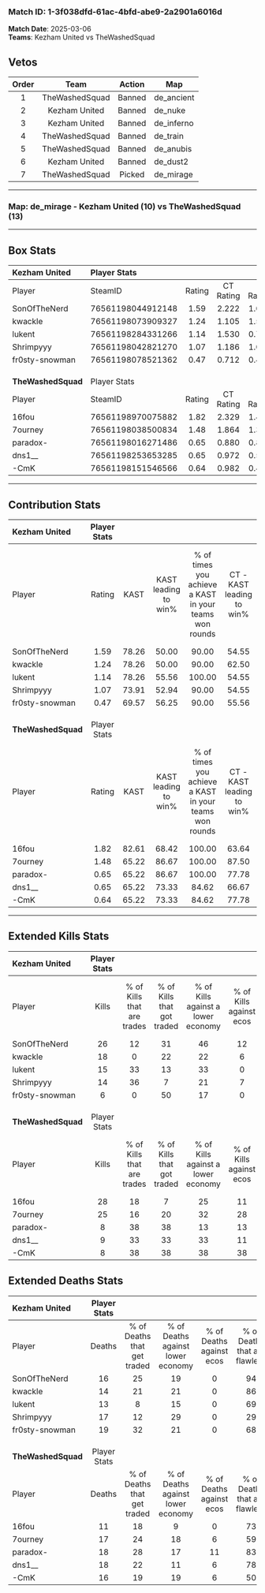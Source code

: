 ### Match ID: 1-3f038dfd-61ac-4bfd-abe9-2a2901a6016d  
**Match Date**: 2025-03-06  
**Teams**: Kezham United vs TheWashedSquad  

## Vetos  

| Order | Team | Action | Map |
| :---: | :--: | :----: | --- |
| 1 | TheWashedSquad | Banned | de_ancient |
| 2 | Kezham United | Banned | de_nuke |
| 3 | Kezham United | Banned | de_inferno |
| 4 | TheWashedSquad | Banned | de_train |
| 5 | TheWashedSquad | Banned | de_anubis |
| 6 | Kezham United | Banned | de_dust2 |
| 7 | TheWashedSquad | Picked | de_mirage |

---  

### **Map**: de_mirage - Kezham United (10) vs TheWashedSquad (13)  
---  

## Box Stats  

| **Kezham United**  | Player Stats      |        |           |          |       |       |       |         |        |      |     |
| :- | :- | :-: | :-: | :-: | :-: | :-: | :-: | :-: | :-: | :-: | :-: |
| Player             | SteamID           | Rating | CT Rating | T Rating | KAST  |  ADR  | Kills | Assists | Deaths | K/D  | HS% |
| SonOfTheNerd       | 76561198044912148 |  1.59  |   2.222   |  1.097   | 78.26 | 107.1 |  26   |    2    |   16   | 1.63 | 50  |
| kwackle            | 76561198073909327 |  1.24  |   1.105   |  1.568   | 78.26 | 73.4  |  18   |    5    |   14   | 1.29 | 16  |
| lukent             | 76561198284331266 |  1.14  |   1.530   |  0.756   | 78.26 | 71.4  |  15   |    3    |   13   | 1.15 | 40  |
| Shrimpyyy          | 76561198042821270 |  1.07  |   1.186   |  1.038   | 73.91 | 89.7  |  14   |   11    |   17   | 0.82 | 71  |
| fr0sty-snowman     | 76561198078521362 |  0.47  |   0.712   |  0.497   | 69.57 | 29.2  |   6   |    5    |   19   | 0.32 | 16  |
|                    |                   |        |           |          |       |       |       |         |        |      |     |
|                    |                   |        |           |          |       |       |       |         |        |      |     |
|                    |                   |        |           |          |       |       |       |         |        |      |     |
| **TheWashedSquad** | Player Stats      |        |           |          |       |       |       |         |        |      |     |
| Player             | SteamID           | Rating | CT Rating | T Rating | KAST  |  ADR  | Kills | Assists | Deaths | K/D  | HS% |
| 16fou              | 76561198970075882 |  1.82  |   2.329   |  1.447   | 82.61 | 106.7 |  28   |    4    |   11   | 2.55 | 28  |
| 7ourney            | 76561198038500834 |  1.48  |   1.864   |  1.334   | 65.22 | 117.0 |  25   |    6    |   17   | 1.47 | 60  |
| paradox-           | 76561198016271486 |  0.65  |   0.880   |  0.806   | 65.22 | 58.4  |   8   |    9    |   18   | 0.44 | 75  |
| dns1__             | 76561198253653285 |  0.65  |   0.972   |  0.527   | 65.22 | 48.0  |   9   |    8    |   18   | 0.50 | 77  |
| -CmK               | 76561198151546566 |  0.64  |   0.982   |  0.455   | 65.22 | 49.0  |   8   |    3    |   16   | 0.50 | 25  |
---  

## Contribution Stats  

| **Kezham United**  | Player Stats |       |                      |                                                        |                           |                                                             |                          |                                                            |
| :- | :-: | :-: | :-: | :-: | :-: | :-: | :-: | :-: |
| Player             |    Rating    | KAST  | KAST leading to win% | % of times you achieve a KAST in your teams won rounds | CT - KAST leading to win% | CT - % of times you achieve a KAST in your teams won rounds | T - KAST leading to win% | T - % of times you achieve a KAST in your teams won rounds |
| SonOfTheNerd       |     1.59     | 78.26 |        50.00         |                         90.00                          |           54.55           |                           100.00                            |          42.86           |                           75.00                            |
| kwackle            |     1.24     | 78.26 |        50.00         |                         90.00                          |           62.50           |                            83.33                            |          40.00           |                           100.00                           |
| lukent             |     1.14     | 78.26 |        55.56         |                         100.00                         |           54.55           |                           100.00                            |          57.14           |                           100.00                           |
| Shrimpyyy          |     1.07     | 73.91 |        52.94         |                         90.00                          |           54.55           |                           100.00                            |          50.00           |                           75.00                            |
| fr0sty-snowman     |     0.47     | 69.57 |        56.25         |                         90.00                          |           55.56           |                            83.33                            |          57.14           |                           100.00                           |
|                    |              |       |                      |                                                        |                           |                                                             |                          |                                                            |
|                    |              |       |                      |                                                        |                           |                                                             |                          |                                                            |
|                    |              |       |                      |                                                        |                           |                                                             |                          |                                                            |
| **TheWashedSquad** | Player Stats |       |                      |                                                        |                           |                                                             |                          |                                                            |
| Player             |    Rating    | KAST  | KAST leading to win% | % of times you achieve a KAST in your teams won rounds | CT - KAST leading to win% | CT - % of times you achieve a KAST in your teams won rounds | T - KAST leading to win% | T - % of times you achieve a KAST in your teams won rounds |
| 16fou              |     1.82     | 82.61 |        68.42         |                         100.00                         |           63.64           |                           100.00                            |          75.00           |                           100.00                           |
| 7ourney            |     1.48     | 65.22 |        86.67         |                         100.00                         |           87.50           |                           100.00                            |          85.71           |                           100.00                           |
| paradox-           |     0.65     | 65.22 |        86.67         |                         100.00                         |           77.78           |                           100.00                            |          100.00          |                           100.00                           |
| dns1__             |     0.65     | 65.22 |        73.33         |                         84.62                          |           66.67           |                            85.71                            |          83.33           |                           83.33                            |
| -CmK               |     0.64     | 65.22 |        73.33         |                         84.62                          |           77.78           |                           100.00                            |          66.67           |                           66.67                            |
---  

## Extended Kills Stats  

| **Kezham United**  | Player Stats |                            |                            |                                    |                         |                              |                                 |                                       |                    |           |
| :- | :-: | :-: | :-: | :-: | :-: | :-: | :-: | :-: | :-: | :-: |
| Player             |    Kills     | % of Kills that are trades | % of Kills that got traded | % of Kills against a lower economy | % of Kills against ecos | % of Kills that are flawless | % of Kills that are close duels | % of Kills that are assisted by flash | Pistol Round Kills | AWP Kills |
| SonOfTheNerd       |      26      |             12             |             31             |                 46                 |           12            |              65              |               12                |                   8                   |         0          |     0     |
| kwackle            |      18      |             0              |             22             |                 22                 |            6            |              61              |                0                |                   0                   |         10         |     1     |
| lukent             |      15      |             33             |             13             |                 33                 |            0            |              73              |               20                |                   7                   |         7          |     1     |
| Shrimpyyy          |      14      |             36             |             7              |                 21                 |            7            |              79              |                7                |                   0                   |         0          |     1     |
| fr0sty-snowman     |      6       |             0              |             50             |                 17                 |            0            |              67              |               17                |                   0                   |         0          |     0     |
|                    |              |                            |                            |                                    |                         |                              |                                 |                                       |                    |           |
|                    |              |                            |                            |                                    |                         |                              |                                 |                                       |                    |           |
|                    |              |                            |                            |                                    |                         |                              |                                 |                                       |                    |           |
| **TheWashedSquad** | Player Stats |                            |                            |                                    |                         |                              |                                 |                                       |                    |           |
| Player             |    Kills     | % of Kills that are trades | % of Kills that got traded | % of Kills against a lower economy | % of Kills against ecos | % of Kills that are flawless | % of Kills that are close duels | % of Kills that are assisted by flash | Pistol Round Kills | AWP Kills |
| 16fou              |      28      |             18             |             7              |                 25                 |           11            |              79              |                0                |                  11                   |         10         |     2     |
| 7ourney            |      25      |             16             |             20             |                 32                 |           28            |              64              |                4                |                   4                   |         1          |     3     |
| paradox-           |      8       |             38             |             38             |                 13                 |           13            |              63              |                0                |                   0                   |         0          |     2     |
| dns1__             |      9       |             33             |             33             |                 33                 |           11            |              89              |                0                |                   0                   |         0          |     3     |
| -CmK               |      8       |             38             |             38             |                 38                 |           38            |              50              |               13                |                   0                   |         0          |     0     |
## Extended Deaths Stats  

| **Kezham United**  | Player Stats |                             |                                   |                          |                               |                            |                           |               |
| :- | :-: | :-: | :-: | :-: | :-: | :-: | :-: | :-: |
| Player             |    Deaths    | % of Deaths that get traded | % of Deaths against lower economy | % of Deaths against ecos | % of Deaths that are flawless | % of Deaths that are close | % of Deaths while blinded | Deaths to AWP |
| SonOfTheNerd       |      16      |             25              |                19                 |            0             |              94               |             6              |             0             |       3       |
| kwackle            |      14      |             21              |                21                 |            0             |              86               |             0              |             7             |       1       |
| lukent             |      13      |              8              |                15                 |            0             |              69               |             0              |             0             |       0       |
| Shrimpyyy          |      17      |             12              |                29                 |            0             |              29               |             0              |             0             |       3       |
| fr0sty-snowman     |      19      |             32              |                21                 |            0             |              68               |             5              |            16             |       4       |
|                    |              |                             |                                   |                          |                               |                            |                           |               |
|                    |              |                             |                                   |                          |                               |                            |                           |               |
|                    |              |                             |                                   |                          |                               |                            |                           |               |
| **TheWashedSquad** | Player Stats |                             |                                   |                          |                               |                            |                           |               |
| Player             |    Deaths    | % of Deaths that get traded | % of Deaths against lower economy | % of Deaths against ecos | % of Deaths that are flawless | % of Deaths that are close | % of Deaths while blinded | Deaths to AWP |
| 16fou              |      11      |             18              |                 9                 |            0             |              73               |             18             |             0             |       4       |
| 7ourney            |      17      |             24              |                18                 |            6             |              59               |             12             |             0             |       5       |
| paradox-           |      18      |             28              |                17                 |            11            |              83               |             6              |             0             |       3       |
| dns1__             |      18      |             22              |                11                 |            6             |              78               |             6              |            17             |       3       |
| -CmK               |      16      |             19              |                19                 |            6             |              50               |             13             |             0             |       2       |
